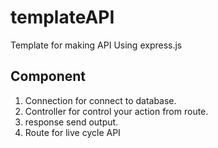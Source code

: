 # templateAPI
Template for making API Using express.js

## Component
1. Connection for connect to database.
2. Controller for control your action from route.
3. response send output.
4. Route for live cycle API

